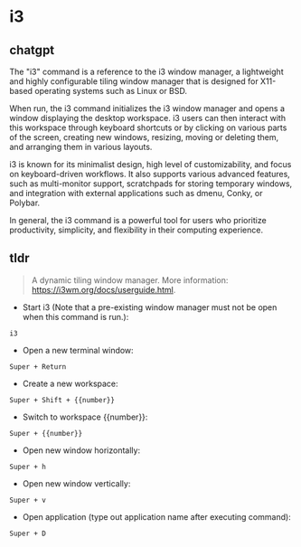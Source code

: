 # i3 
## chatgpt 
The "i3" command is a reference to the i3 window manager, a lightweight and highly configurable tiling window manager that is designed for X11-based operating systems such as Linux or BSD. 

When run, the i3 command initializes the i3 window manager and opens a window displaying the desktop workspace. i3 users can then interact with this workspace through keyboard shortcuts or by clicking on various parts of the screen, creating new windows, resizing, moving or deleting them, and arranging them in various layouts.

i3 is known for its minimalist design, high level of customizability, and focus on keyboard-driven workflows. It also supports various advanced features, such as multi-monitor support, scratchpads for storing temporary windows, and integration with external applications such as dmenu, Conky, or Polybar. 

In general, the i3 command is a powerful tool for users who prioritize productivity, simplicity, and flexibility in their computing experience. 

## tldr 
 
> A dynamic tiling window manager.
> More information: <https://i3wm.org/docs/userguide.html>.

- Start i3 (Note that a pre-existing window manager must not be open when this command is run.):

`i3`

- Open a new terminal window:

`Super + Return`

- Create a new workspace:

`Super + Shift + {{number}}`

- Switch to workspace {{number}}:

`Super + {{number}}`

- Open new window horizontally:

`Super + h`

- Open new window vertically:

`Super + v`

- Open application (type out application name after executing command):

`Super + D`
